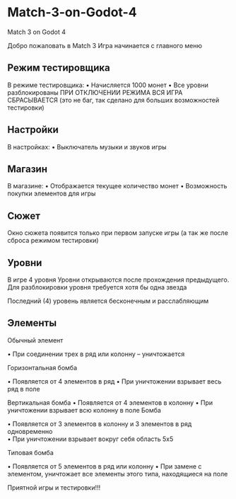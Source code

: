 # Match-3-on-Godot-4
Match 3 on Godot 4

Добро пожаловать в Match 3
Игра начинается с главного меню

Режим тестировщика
----------------------------------------------------------------
В режиме тестировщика:
•	Начисляется 1000 монет
•	Все уровни разблокированы
ПРИ ОТКЛЮЧЕНИИ РЕЖИМА ВСЯ ИГРА СБРАСЫВАЕТСЯ (это не баг, так сделано для больших возможностей тестировки)

Настройки
----------------------------------------------------------------
В настройках:
•	Выключатель музыки и звуков игры

Магазин
----------------------------------------------------------------
В магазине:
•	Отображается текущее количество монет
•	Возможность покупки элементов для игры


Сюжет
----------------------------------------------------------------
Окно сюжета появится только при первом запуске игры (а так же после сброса режимом тестировки)

Уровни
----------------------------------------------------------------
В игре 4 уровня
Уровни открываются после прохождения предыдущего.
Для разблокировки уровня требуется хотя бы одна звезда

Последний (4) уровень является бесконечным и расслабляющим

Элементы
----------------------------------------------------------------
Обычный элемент 

•	При соединении трех в ряд или колонну – уничтожается

Горизонтальная бомба 

•	Появляется от 4 элементов в ряд	
•	При уничтожении взрывает весь ряд в поле

Вертикальная бомба
•	Появляется от 4 элементов в колонну	
•	При уничтожении взрывает всю колонну в поле
Бомба 

•	Появляется от 3 элементов в колонну и 3 элементов в ряд одновременно	
•	При уничтожении взрывает вокруг себя область 5х5

Типовая бомба 

•	Появляется от 5 элементов в ряд или колонну	
•	При замене с элементом, уничтожает все элементы этого типа, находящиеся на поле

Приятной игры и тестировки!!!
